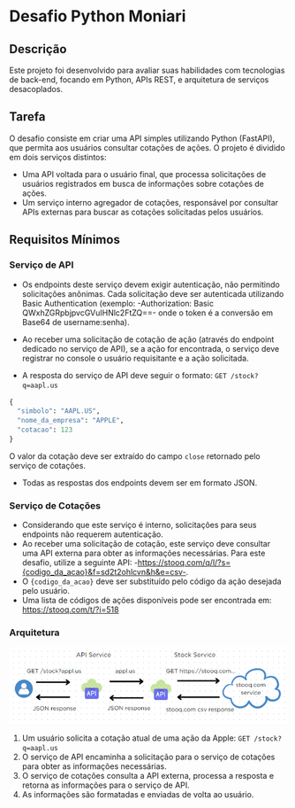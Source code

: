 # Desafio Python Moniari

## Descrição

Este projeto foi desenvolvido para avaliar suas habilidades com tecnologias de back-end, focando em Python, APIs REST, e arquitetura de serviços desacoplados.

## Tarefa

O desafio consiste em criar uma API simples utilizando Python (FastAPI), que permita aos usuários consultar cotações de ações.
O projeto é dividido em dois serviços distintos:

- Uma API voltada para o usuário final, que processa solicitações de usuários registrados em busca de informações sobre cotações de ações.
- Um serviço interno agregador de cotações, responsável por consultar APIs externas para buscar as cotações solicitadas pelos usuários.

## Requisitos Mínimos

### Serviço de API

- Os endpoints deste serviço devem exigir autenticação, não permitindo solicitações anônimas. Cada solicitação deve ser autenticada utilizando Basic Authentication (exemplo: -Authorization: Basic QWxhZGRpbjpvcGVuIHNlc2FtZQ==- onde o token é a conversão em Base64 de username:senha).

- Ao receber uma solicitação de cotação de ação (através do endpoint dedicado no serviço de API), se a ação for encontrada, o serviço deve registrar no console o usuário requisitante e a ação solicitada.

- A resposta do serviço de API deve seguir o formato: `GET /stock?q=aapl.us`

```python
{
  "simbolo": "AAPL.US",
  "nome_da_empresa": "APPLE",
  "cotacao": 123
}
```

O valor da cotação deve ser extraído do campo `close` retornado pelo serviço de cotações.

- Todas as respostas dos endpoints devem ser em formato JSON.

### Serviço de Cotações

- Considerando que este serviço é interno, solicitações para seus endpoints não requerem autenticação.
- Ao receber uma solicitação de cotação, este serviço deve consultar uma API externa para obter as informações necessárias. Para este desafio, utilize a seguinte API: -https://stooq.com/q/l/?s={codigo_da_acao}&f=sd2t2ohlcvn&h&e=csv-.
- O `{codigo_da_acao}` deve ser substituído pelo código da ação desejada pelo usuário.
- Uma lista de códigos de ações disponíveis pode ser encontrada em: https://stooq.com/t/?i=518

### Arquitetura

![Diagrama de Arquitetura](arquitetura.png)

1. Um usuário solicita a cotação atual de uma ação da Apple: `GET /stock?q=aapl.us`
2. O serviço de API encaminha a solicitação para o serviço de cotações para obter as informações necessárias.
3. O serviço de cotações consulta a API externa, processa a resposta e retorna as informações para o serviço de API.
4. As informações são formatadas e enviadas de volta ao usuário.
